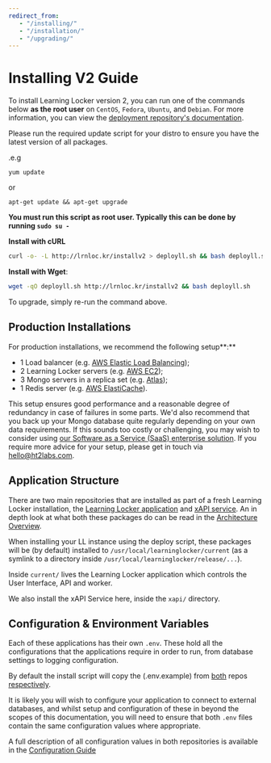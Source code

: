 ```yaml
---
redirect_from: 
   - "/installing/"
   - "/installation/"
   - "/upgrading/"
---
```


# Installing V2 Guide
To install Learning Locker version 2, you can run one of the commands below **as the root user** on `CentOS`, `Fedora`, `Ubuntu`, and `Debian`. For more information, you can view the [deployment repository's documentation](https://github.com/LearningLocker/deploy).

Please run the required update script for your distro to ensure you have the latest version of all packages.

.e.g
```
yum update
```
or
```
apt-get update && apt-get upgrade
```


**You must run this script as root user. Typically this can be done by running `sudo su -`**

**Install with cURL**
```sh
curl -o- -L http://lrnloc.kr/installv2 > deployll.sh && bash deployll.sh
```
**Install with Wget**:
```sh
wget -qO deployll.sh http://lrnloc.kr/installv2 && bash deployll.sh
```

To upgrade, simply re-run the command above.

## Production Installations
For production installations, we recommend the following setup**:**

* 1 Load balancer (e.g. [AWS Elastic Load Balancing](https://aws.amazon.com/elasticloadbalancing/));
* 2 Learning Locker servers (e.g. [AWS EC2](https://aws.amazon.com/ec2/));
* 3 Mongo servers in a replica set (e.g. [Atlas](https://www.mongodb.com/cloud/atlas));
* 1 Redis server (e.g. [AWS ElastiCache](https://aws.amazon.com/elasticache/)).

This setup ensures good performance and a reasonable degree of redundancy in case of failures in some parts. We'd also recommend that you back up your Mongo database quite regularly depending on your own data requirements. If this sounds too costly or challenging, you may wish to consider using [our Software as a Service (SaaS) enterprise solution](https://www.ht2labs.com/learning-locker/). If you require more advice for your setup, please get in touch via [hello@ht2labs.com](mailto:hello@ht2labs.com).

## Application Structure

There are two main repositories that are installed as part of a fresh Learning Locker installation, the [Learning Locker application](https://github.com/LearningLocker/learninglocker) and [xAPI service](https://github.com/LearningLocker/xapi-service). An in depth look at what both these packages do can be read in the [Architecture Overview](../overview-architecture).

When installing your LL instance using the deploy script, these packages will be (by default) installed to `/usr/local/learninglocker/current` (as a symlink to a directory inside `/usr/local/learninglocker/release/...`).

Inside `current/` lives the Learning Locker application which controls the User Interface, API and worker.

We also install the xAPI Service here, inside the `xapi/` directory.

## Configuration & Environment Variables

Each of these applications has their own `.env`. These hold all the configurations that the applications require in order to run, from database settings to logging configuration.

By default the install script will copy the (.env.example) from [both](https://github.com/LearningLocker/learninglocker/blob/master/.env.example) repos [respectively](https://github.com/LearningLocker/xapi-service/blob/master/.env.example).

It is likely you will wish to configure your application to connect to external databases, and whilst setup and configuration of these in beyond the scopes of this documentation, you will need to ensure that both `.env` files contain the same configuration values where appropriate.

A full description of all configuration values in both repositories is available in the [Configuration Guide](../guides-configuring)

